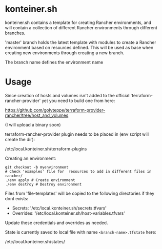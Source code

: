 # konteiner.sh

konteiner.sh contains a template for creating Rancher environments, and will contain a collection of different Rancher environments through different branches.

'master' branch holds the latest template with modules to create a Rancher environment based on resources defined. This will be used as base when creating new environments through creating a new branch.

The branch name defines the environment name

# Usage

Since creation of hosts and volumes isn't added to the official 'terraform-rancher-provider' yet you need to build one from here:

https://github.com/golvteppe/terraform-provider-rancher/tree/host_and_volumes

(I will upload a binary soon)

terraform-rancher-provider plugin needs to be placed in (env script will create the dir):

/etc/local.konteiner.sh/terraform-plugins

Creating an environment:

````
git checkout -b myenvironment
# Check 'examples' file for  resources to add in different files in rancher/
./env apply # Create environment
./env destroy # Destroy environment
````

Files from 'file-templates' will be copied to the following directories if they dont exists:

* Secrets: '/etc/local.konteiner.sh/secrets.tfvars'
* Overrides: '/etc/local.konteiner.sh/host-variables.tfvars'

Update these credentials and overrides as needed.

State is currently saved to local file with name ```<branch-name>.tfstate``` here: 

/etc/local.konteiner.sh/states/

